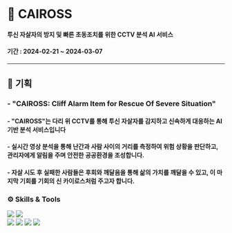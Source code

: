 # 🪽 CAIROSS
#### 투신 자살자의 방지 및 빠른 초동조치를 위한 CCTV 분석 AI 서비스
#### 기간 : 2024-02-21 ~ 2024-03-07
----------------
## 🎁 기획
### - "CAIROSS: Cliff Alarm Item for Rescue Of Severe Situation"
#### - "CAIROSS"는 다리 위 CCTV를 통해 투신 자살자를 감지하고 신속하게 대응하는 AI 기반 분석 서비스입니다
#### -  실시간 영상 분석을 통해 난간과 사람 사이의 거리를 측정하여 위험 상황을 판단하고, 관리자에게 알림을 주며 안전한 공공환경을 조성합니다.
#### - 자살 시도 후 실패한 사람들은 후회와 깨달음을 통해 삶의 가치를 깨달을 수 있고, 이 마지막 기회를 기회의 신 카이로스처럼 주고자 합니다. 

### ⚙️ Skills & Tools
<img src="https://img.shields.io/badge/Git-F05032?style=flat-square&logo=Git&logoColor=white"/> </t>
<img src="https://img.shields.io/badge/GitHub-181717?style=flat-square&logo=GitHub&logoColor=white"/></br>
<img src="https://img.shields.io/badge/CSS3-1572B6?style=flat-square&logo=CSS3&logoColor=white"/>
<img src="https://img.shields.io/badge/HTML5-E34F26?style=flat-square&logo=HTML5&logoColor=white"/> 
<img src="https://img.shields.io/badge/JavaScript-F7DF1E?style=flat-square&logo=JavaScript&logoColor=white"/>
<img src="https://img.shields.io/badge/Python-3776AB?style=flat-square&logo=Python&logoColor=white">